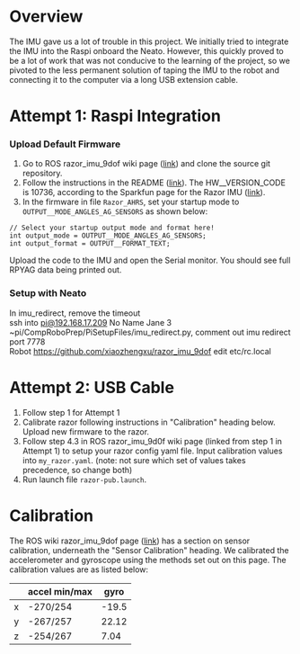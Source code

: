 # Overview
The IMU gave us a lot of trouble in this project. We initially tried to integrate the IMU into the Raspi onboard the Neato. However, this quickly proved to be a lot of work that was not conducive to the learning of the project, so we pivoted to the less permanent solution of taping the IMU to the robot and connecting it to the computer via a long USB extension cable.

# Attempt 1: Raspi Integration
### Upload Default Firmware

1. Go to ROS razor_imu_9dof wiki page ([link](http://wiki.ros.org/razor_imu_9dof)) and clone the source git repository.
2. Follow the instructions in the README ([link](https://github.com/KristofRobot/razor_imu_9dof)). The HW__VERSION_CODE is 10736, according to the Sparkfun page for the Razor IMU ([link](https://www.sparkfun.com/products/retired/10736)).
3. In the firmware in file `Razor_AHRS`, set your startup mode to `OUTPUT__MODE_ANGLES_AG_SENSORS` as shown below:
```
// Select your startup output mode and format here!
int output_mode = OUTPUT__MODE_ANGLES_AG_SENSORS;
int output_format = OUTPUT__FORMAT_TEXT;
```
Upload the code to the IMU and open the Serial monitor. You should see full RPYAG data being printed out.

### Setup with Neato
In imu_redirect, remove the timeout  
ssh into pi@192.168.17.209  No Name Jane 3  
~pi/CompRoboPrep/PiSetupFiles/imu_redirect.py, comment out imu redirect  
port 7778  
Robot 
https://github.com/xiaozhengxu/razor_imu_9dof
edit etc/rc.local

# Attempt 2: USB Cable

1. Follow step 1 for Attempt 1
2. Calibrate razor following instructions in "Calibration" heading below. Upload new firmware to the razor.
2. Follow step 4.3 in ROS razor_imu_9d0f wiki page (linked from step 1 in Attempt 1) to setup your razor config yaml file. Input calibration values into `my_razor.yaml`. (note: not sure which set of values takes precedence, so change both)
3. Run launch file `razor-pub.launch`.

# Calibration
The ROS wiki razor_imu_9dof page ([link](http://wiki.ros.org/razor_imu_9dof/)) has a section on sensor calibration, underneath the "Sensor Calibration" heading. We calibrated the accelerometer and gyroscope using the methods set out on this page. The calibration values are as listed below:

|   | accel min/max | gyro  |
|---|---------------|-------|
| x | -270/254      | -19.5 |
| y | -267/257      | 22.12 |
| z | -254/267      | 7.04  |
